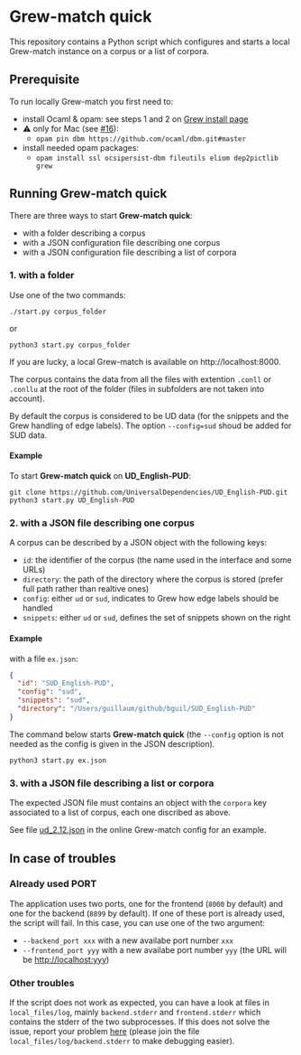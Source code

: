 # **Grew-match quick**

This repository contains a Python script which configures and starts a local Grew-match instance on a corpus or a list of corpora.

## Prerequisite

To run locally Grew-match you first need to:

 - install Ocaml & opam: see steps 1 and 2 on [Grew install page](https://grew.fr/usage/install)
 - ⚠️ only for Mac (see [#16](https://github.com/ocaml/dbm/pull/16)): 
   - `opam pin dbm https://github.com/ocaml/dbm.git#master`
 - install needed opam packages:
   - `opam install ssl ocsipersist-dbm fileutils eliom dep2pictlib grew`


## Running **Grew-match quick**

There are three ways to start **Grew-match quick**:
 - with a folder describing a corpus
 - with a JSON configuration file describing one corpus
 - with a JSON configuration file describing a list of corpora

### 1. with a folder

Use one of the two commands:
```
./start.py corpus_folder
```
or
```
python3 start.py corpus_folder 
```

If you are lucky, a local Grew-match is available on http://localhost:8000.

The corpus contains the data from all the files with extention `.conll` or `.conllu` at the root of the folder (files in subfolders are not taken into account).

By default the corpus is considered to be UD data (for the snippets and the Grew handling of edge labels).
The option `--config=sud` shoud be added for SUD data.

#### Example

To start **Grew-match quick** on **UD_English-PUD**:

```
git clone https://github.com/UniversalDependencies/UD_English-PUD.git
python3 start.py UD_English-PUD
```

### 2. with a JSON file describing one corpus

A corpus can be described by a JSON object with the following keys:
 - `id`: the identifier of the corpus (the name used in the interface and some URLs)
 - `directory`: the path of the directory where the corpus is stored (prefer full path rather than realtive ones)
 - `config`: either `ud` or `sud`, indicates to Grew how edge labels should be handled
 - `snippets`: either `ud` or `sud`, defines the set of snippets shown on the right

#### Example

with a file `ex.json`:

```json
{
  "id": "SUD_English-PUD",
  "config": "sud",
  "snippets": "sud",
  "directory": "/Users/guillaum/github/bguil/SUD_English-PUD"
}
```

The command below starts **Grew-match quick** (the `--config` option is not needed as the config is given in the JSON description).

```
python3 start.py ex.json
```

### 3. with a JSON file describing a list or corpora

The expected JSON file must contains an object with the `corpora` key associated to a list of corpus, each one discribed as above.

See file [ud_2.12.json](https://gitlab.inria.fr/grew/grew_match_config/-/blob/master/corpora/ud_2.12.json) in the online Grew-match config for an example.


## In case of troubles

### Already used PORT

The application uses two ports, one for the frontend (`8000` by default) and one for the backend (`8899` by default). If one of these port is already used, the script will fail. In this case, you can use one of the two argument:
 - `--backend_port xxx` with a new availabe port number `xxx`
 - `--frontend_port yyy` with a new availabe port number `yyy` (the URL will be [http://localhost:yyy](http://localhost:yyy))

### Other troubles

If the script does not work as expected, you can have a look at files in `local_files/log`, mainly `backend.stderr` and `frontend.stderr` which contains the stderr of the two subprocesses.
If this does not solve the issue, report your problem [here](https://github.com/grew-nlp/grew_match_quick/issues) (please join the file `local_files/log/backend.stderr` to make debugging easier).